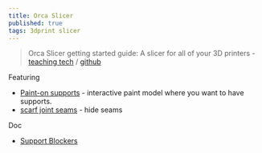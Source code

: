 ```yaml
---
title: Orca Slicer
published: true
tags: 3dprint slicer
---
```

> Orca Slicer getting started guide: A slicer for all of your 3D printers - [teaching tech](https://www.youtube.com/watch?v=cquTCpz1V74) / [github](https://github.com/SoftFever/OrcaSlicer?tab=readme-ov-file#orca-slicer)

Featuring  
- [Paint-on supports](https://www.youtube.com/watch?v=cquTCpz1V74) - interactive paint model where you want to have supports.
- [scarf joint seams](https://www.youtube.com/watch?v=vl0FT339jfc) - hide seams

Doc
- [Support Blockers](https://www.youtube.com/watch?v=2uP7hVE3spw)
